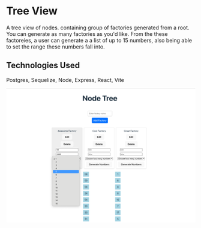 # Tree View

A tree view of nodes. containing group of factories generated from a root. You can generate as many factories as you'd like. From the these factoreies, a user can generate a a list of up to 15 numbers, also being able to set the range these numbers fall into.

## Technologies Used
Postgres, Sequelize, Node, Express, React, Vite

![screenshot](client/public/image.png)

